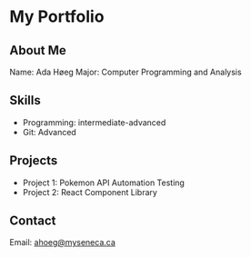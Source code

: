 # My Portfolio

## About Me
Name: Ada Høeg
Major: Computer Programming and Analysis

## Skills
- Programming: intermediate-advanced
- Git: Advanced

## Projects
- Project 1: Pokemon API Automation Testing
- Project 2: React Component Library

## Contact
Email: ahoeg@myseneca.ca
